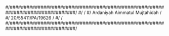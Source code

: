 #/################################################################################/
#/                                                                                /
#/                       Ardaniyah Aimmatul Mujtahidah                            /
#/                            20/55411/PA/19626                                   /
#/                                                                                /
#/################################################################################/
